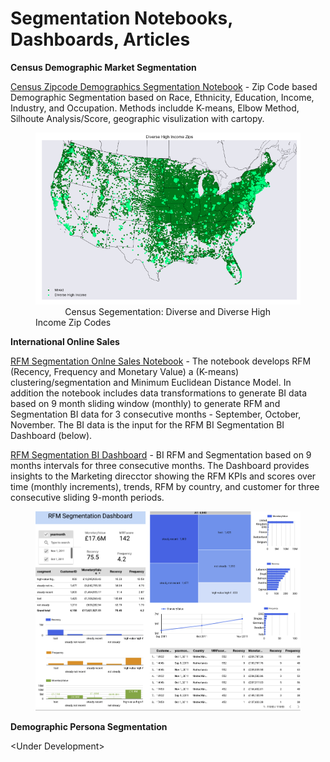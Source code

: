 # Segmentation Notebooks, Dashboards, Articles

**Census Demographic Market Segmentation**

[Census Zipcode Demographics Segmentation Notebook](https://github.com/Aljgutier/segmentation/blob/main/CensusSegmentation.ipynb) - Zip Code based Demographic Segmentation based on Race, Ethnicity, Education, Income, Industry, and Occupation. Methods includde K-means, Elbow Method, Silhoute Analysis/Score, geographic visulization with cartopy.

<figure>
 <img alt="Census Segmentation" title="Census Segmentation" src="./diverse_highincome_zips.png" width="635">
 <figcaption>&nbsp &nbsp &nbsp &nbsp &nbsp &nbsp Census Segementation: Diverse and Diverse High Income Zip Codes</figcaption>
 </figure>

**International Online Sales**

[RFM Segmentation Onlne Sales Notebook](https://github.com/Aljgutier/segmentation/blob/main/RFM_Segmentation_OnlineSales.ipynb) - The notebook develops RFM (Recency, Frequency and Monetary Value) a (K-means) clustering/segmentation and Minimum Euclidean Distance Model. In addition the notebook includes data transformations to generate BI data based on 9 month sliding window (monthly) to generate RFM and Segmentation BI data for 3 consecutive months - September, October, November. The BI data is the input for the RFM BI Segmentation BI Dashboard (below).

[RFM Segmentation BI Dashboard](https://lookerstudio.google.com/reporting/04a3119c-46d5-4642-a3b9-d9730ab27f9f/page/9YsID) - BI RFM and Segmentation based on 9 months intervals for three consecutive months. The Dashboard provides insights to the Marketing direcctor showing the RFM KPIs and scores over time (monthly increments), trends, RFM by country, and customer for three consecutive sliding 9-month periods. 

<figure>
 <img alt="RFM Segmentation Dashboard" title="RFM Segmentation Dashboard" src="./rfm_segmentation_dashboard.png" width="635">
 <figcaption><center></center></figcaption>
 </figure>

**Demographic Persona Segmentation**  

\<Under Development>





